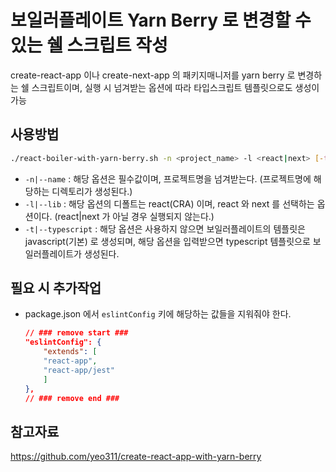 # 보일러플레이트 Yarn Berry 로 변경할 수 있는 쉘 스크립트 작성
create-react-app 이나 create-next-app 의 패키지매니저를 yarn berry 로 변경하는 쉘 스크립트이며, 실행 시 넘겨받는 옵션에 따라 타입스크립트 템플릿으로도 생성이 가능

## 사용방법
```sh
./react-boiler-with-yarn-berry.sh -n <project_name> -l <react|next> [-t]
```
* `-n|--name` : 해당 옵션은 필수값이며, 프로젝트명을 넘겨받는다. (프로젝트명에 해당하는 디렉토리가 생성된다.)
* `-l|--lib` : 해당 옵션의 디폴트는 react(CRA) 이며, react 와 next 를 선택하는 옵션이다. (react|next 가 아닐 경우 실행되지 않는다.)
* `-t|--typescript` : 해당 옵션은 사용하지 않으면 보일러플레이트의 템플릿은 javascript(기본) 로 생성되며, 해당 옵션을 입력받으면 typescript 템플릿으로 보일러플레이트가 생성된다.

## 필요 시 추가작업
* package.json 에서 `eslintConfig` 키에 해당하는 값들을 지워줘야 한다.

    ```json
    // ### remove start ### 
    "eslintConfig": {
        "extends": [
        "react-app",
        "react-app/jest"
        ]
    },
    // ### remove end ### 
    ```

## 참고자료
https://github.com/yeo311/create-react-app-with-yarn-berry